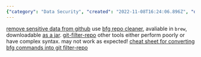```yaml
---
{"category": "Data Security", "created": "2022-11-08T16:24:06.896Z", "date": "2022-11-08 16:24:06", "description": "This article provides step-by-step instructions on how to remove sensitive data from a GitHub repository using BFG Repo Cleaner. It highlights the benefits of using BFG over other tools and offers a conversion cheat sheet for those who prefer using Git Filter-Repo.", "modified": "2022-11-08T16:38:12.888Z", "tags": ["BFG Repo Cleaner", "GitHub", "Sensitive data removal", "jar file", "brew installation", "alternative tools", "conversion cheat sheet"], "title": "Remove bad/large files from git repo history"}
---
```

[remove sensitive data from github](https://docs.github.com/en/authentication/keeping-your-account-and-data-secure/removing-sensitive-data-from-a-repository)
use [bfg repo cleaner](https://rtyley.github.io/bfg-repo-cleaner/), avaliable in `brew`, downloadable [as a jar](https://repo1.maven.org/maven2/com/madgag/bfg/1.14.0/bfg-1.14.0.jar).
[git-filter-repo](https://github.com/newren/git-filter-repo#solving-this-with-bfg-repo-cleaner)
other tools either perform poorly or have complex syntax. may not work as expected!
[cheat sheet for converting bfg commands into git filter-repo](https://github.com/newren/git-filter-repo/blob/main/Documentation/converting-from-bfg-repo-cleaner.md#cheat-sheet-conversion-of-examples-from-bfg)